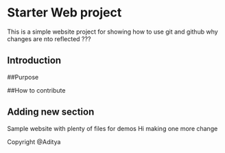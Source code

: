 # Starter Web project

This is a simple website project for showing how to use git and github 
why changes are nto reflected  ???
## Introduction


##Purpose


##How to contribute

## Adding new section

Sample website with plenty of files for demos
Hi making one more change

Copyright @Aditya